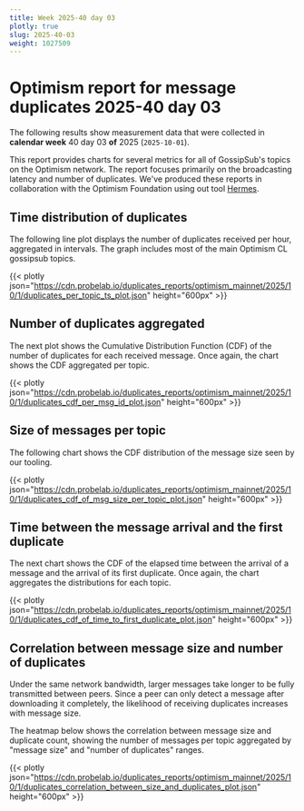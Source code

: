 ```yaml
---
title: Week 2025-40 day 03
plotly: true
slug: 2025-40-03
weight: 1027509
---
```


# Optimism report for message duplicates 2025-40 day 03

The following results show measurement data that were collected in **calendar week** 40  day 03 **of** 
2025 (`2025-10-01`).

This report provides charts for several metrics for all of GossipSub's topics on the Optimism network.
The report focuses primarily on the broadcasting latency and number of duplicates.
We've produced these reports in collaboration with the Optimism Foundation using out tool [Hermes](/tools/hermes/).

## Time distribution of duplicates

The following line plot displays the number of duplicates received per hour, aggregated in  intervals.
The graph includes most of the main Optimism CL gossipsub topics. 

{{< plotly json="https://cdn.probelab.io/duplicates_reports/optimism_mainnet/2025/10/1/duplicates_per_topic_ts_plot.json" height="600px" >}}

## Number of duplicates aggregated 

The next plot shows the Cumulative Distribution Function (CDF) of the number of duplicates for each received message.
Once again, the chart shows the CDF aggregated per topic.

{{< plotly json="https://cdn.probelab.io/duplicates_reports/optimism_mainnet/2025/10/1/duplicates_cdf_per_msg_id_plot.json" height="600px" >}}

## Size of messages per topic

The following chart shows the CDF distribution of the message size seen by our tooling. 

{{< plotly json="https://cdn.probelab.io/duplicates_reports/optimism_mainnet/2025/10/1/duplicates_cdf_of_msg_size_per_topic_plot.json" height="600px" >}}

## Time between the message arrival and the first duplicate

The next chart shows the CDF of the elapsed time between the arrival of a message and the arrival of its first duplicate.
Once again, the chart aggregates the distributions for each topic.

{{< plotly json="https://cdn.probelab.io/duplicates_reports/optimism_mainnet/2025/10/1/duplicates_cdf_of_time_to_first_duplicate_plot.json" height="600px" >}}

## Correlation between message size and number of duplicates
Under the same network bandwidth, larger messages take longer to be fully transmitted between peers. Since a peer can only detect a message after downloading it completely, the likelihood of receiving duplicates increases with message size.

The heatmap below shows the correlation between message size and duplicate count, showing the number of messages per topic aggregated by "message size" and "number of duplicates" ranges.

{{< plotly json="https://cdn.probelab.io/duplicates_reports/optimism_mainnet/2025/10/1/duplicates_correlation_between_size_and_duplicates_plot.json" height="600px" >}}